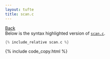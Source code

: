 ```yaml
---
layout: tufte
title: scan.c
---
```

[Back](./../)  
Below is the syntax highlighted version of [`scan.c`](scan.c).

``` c
{% include_relative scan.c %}
```


{% include code_copy.html %}